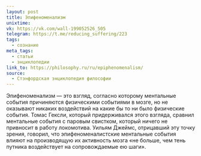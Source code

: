 ```yaml
---
layout: post
title: Эпифеноменализм
unixtime: 
vk: https://vk.com/wall-199052526_505
telegram: https://t.me/reducing_suffering/223
tags:
  - сознание
meta_tags:
  - статьи
  - энциклопедии
link_to: https://philosophy.ru/ru/epiphenomenalism/
source:
  - Стэнфордская энциклопедия философии
---
```

Эпифеноменализм — это взгляд, согласно которому ментальные события причиняются физическими событиями в мозге, но не оказывают никаких воздействий на какие бы то ни было физические события. Томас Гексли, который придерживался этого взгляда, сравнил ментальные события с паровым свистком, который ничего не привносит в работу локомотива. Уильям Джеймс, отрицавший эту точку зрения, говорил, что эпифеноменалистские ментальные события влияют на производящую их активность мозга «не больше, чем тень путника воздействует на сопровождаемые ею шаги».
